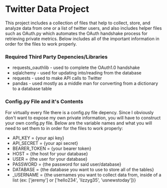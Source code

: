 # Twitter Data Project
This project includes a collection of files that help to collect, store, and analyze data from one or a list of twitter users, and also includes helper files such as OAuth.py which automates the OAuth handshake process for retrieving private metrics. Below includes all of the important information in order for the files to work properly.


### Required Third Party Depencies/Libraries
+ requests_oauthlib - used to complete the OAuth1.0 handshake
+ sqlalchemy - used for updating into/reading from the database
+ requests - used to make API calls to Twitter
+ pandas - used mostly as a middle man for converting from a dictionary to a database table


### Config.py File and it's Contents
For virtually every file there is a config.py file depency. Since I obviously don't want to expose my own private information, you will have to construct your own config.py file. Below are the variable names and what you will need to set them to in order for the files to work properly:
+ API_KEY = {your api key}
+ API_SECRET = {your api secret}
+ BEARER_TOKEN = {your bearer token}
+ HOST = {the host for your database}
+ USER = {the user for your database}
+ PASSWORD = {the password for said user/database}
+ DATABASE = {the database you want to use to store all of the tables}
+ \_USERNAME = {the usernames you want to collect data from, inside of a list (ex: \['jeremy'] or \['hello234', 'lizzyg35', 'usnewstoday'])}

